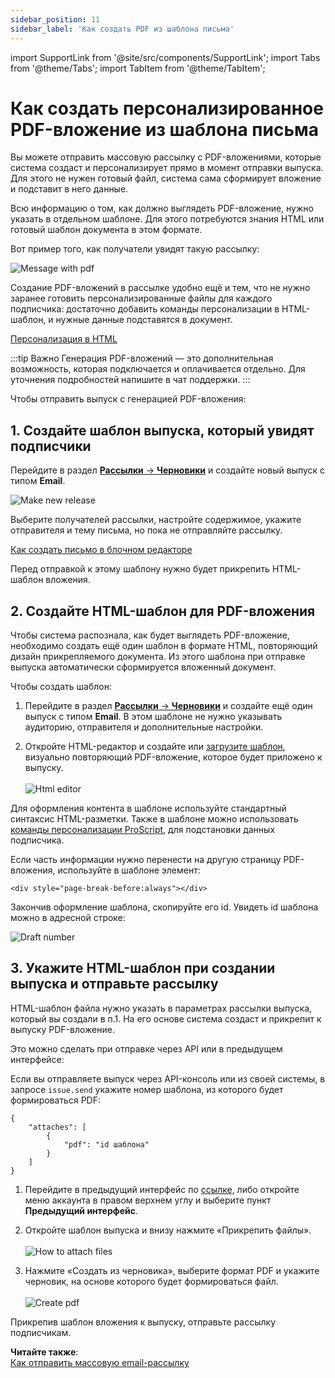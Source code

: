 ```yaml
---
sidebar_position: 11
sidebar_label: 'Как создать PDF из шаблона письма'
---
```


import SupportLink from '@site/src/components/SupportLink';
import Tabs from '@theme/Tabs';
import TabItem from '@theme/TabItem';

# Как создать персонализированное PDF-вложение из шаблона письма

Вы можете отправить массовую рассылку с PDF-вложениями, которые система создаст и персонализирует прямо в момент отправки выпуска. Для этого не нужен готовый файл, система сама сформирует вложение и подставит в него данные.

Всю информацию о том, как должно выглядеть PDF-вложение, нужно указать в отдельном шаблоне. Для этого потребуются знания HTML или готовый шаблон документа в этом формате.

Вот пример того, как получатели увидят такую рассылку:

![Message with pdf](/img/email-campaigns/personalization/how-to-create-pdf/message-with-pdf.gif)

Создание PDF-вложений в рассылке удобно ещё и тем, что не нужно заранее готовить персонализированные файлы для каждого подписчика: достаточно добавить команды персонализации в HTML-шаблон, и нужные данные подставятся в документ.

[Персонализация в HTML](https://docs.sendsay.ru/email-campaigns/personalization/how-to-personalize-campaign/#персонализация-в-html)

:::tip Важно
Генерация PDF-вложений — это дополнительная возможность, которая подключается и оплачивается отдельно. Для уточнения подробностей <SupportLink>напишите в чат поддержки</SupportLink>.
:::

Чтобы отправить выпуск с генерацией PDF-вложения:

## 1. Создайте шаблон выпуска, который увидят подписчики

Перейдите в раздел [**Рассылки** → **Черновики**](https://app.sendsay.ru/campaigns) и создайте новый выпуск с типом **Email**.

![Make new release](/img/email-campaigns/personalization/how-to-create-pdf/make-new-release.gif)

Выберите получателей рассылки, настройте содержимое, укажите отправителя и тему письма, но пока не отправляйте рассылку.

[Как создать письмо в блочном редакторе](https://docs.sendsay.ru/email-campaigns/create-your-campaign/drag-and-drop-editor/)

Перед отправкой к этому шаблону нужно будет прикрепить HTML-шаблон вложения.

## 2. Создайте HTML-шаблон для PDF-вложения

Чтобы система распознала, как будет выглядеть PDF-вложение, необходимо создать ещё один шаблон в формате HTML, повторяющий дизайн прикрепляемого документа. Из этого шаблона при отправке выпуска автоматически сформируется вложенный документ.

Чтобы создать шаблон:

1. Перейдите в раздел [**Рассылки** → **Черновики**](https://app.sendsay.ru/campaigns) и создайте ещё один выпуск с типом **Email**. В этом шаблоне не нужно указывать аудиторию, отправителя и дополнительные настройки.

2. Откройте HTML-редактор и создайте или [загрузите шаблон](https://docs.sendsay.ru/email-campaigns/create-your-campaign/how-to-upload-html-template/), визуально повторяющий PDF-вложение, которое будет приложено к выпуску. 
   <br/><br/>![Html editor](/img/email-campaigns/personalization/how-to-create-pdf/html-editor.png)

Для оформления контента в шаблоне используйте стандартный синтаксис HTML-разметки. Также в шаблоне можно использовать [команды персонализации ProScript](https://docs.sendsay.ru/proscript/proscript-in-a-nutshell/), для подстановки данных подписчика.

Если часть информации нужно перенести на другую страницу PDF-вложения, используйте в шаблоне элемент:

```
<div style="page-break-before:always"></div>
```

Закончив оформление шаблона, скопируйте его id. Увидеть id шаблона можно в адресной строке:

![Draft number](/img/email-campaigns/personalization/how-to-create-pdf/draft-number.png)

## 3. Укажите HTML-шаблон при создании выпуска и отправьте рассылку

HTML-шаблон файла нужно указать в параметрах рассылки выпуска, который вы создали в п.1. На его основе система создаст и прикрепит к выпуску PDF-вложение.

Это можно сделать при отправке через API или в предыдущем интерфейсе:

<Tabs>
<TabItem value="key1" label="В API-консоли" default>

Если вы отправляете выпуск через API-консоль или из своей системы, в запросе `issue.send` укажите номер шаблона, из которого будет формироваться PDF:

```
{
    "attaches": [
        {
            "pdf": "id шаблона"
        }
    ]
}
```

</TabItem>
  
<TabItem value="key2" label="В предыдущем интерфейсе" default>

1. Перейдите в предыдущий интерфейс по [ссылке](https://sendsay.ru/account/#dashboard), либо откройте меню аккаунта в правом верхнем углу и выберите пункт **Предыдущий интерфейс**.
2. Откройте шаблон выпуска и внизу нажмите «Прикрепить файлы».
   <br/><br/>![How to attach files](/img/email-campaigns/personalization/how-to-create-pdf/how-to-attach-files.png)

3. Нажмите «Создать из черновика», выберите формат PDF и укажите черновик, на основе которого будет формироваться файл.
   <br/><br/>![Create pdf](/img/email-campaigns/personalization/how-to-create-pdf/create-pdf.gif)

</TabItem>
</Tabs>

Прикрепив шаблон вложения к выпуску, отправьте рассылку подписчикам.

**Читайте также**:<br/>
[Как отправить массовую email-рассылку](https://docs.sendsay.ru/email-campaigns/create-your-campaign/how-to-send-email-campaign/)

